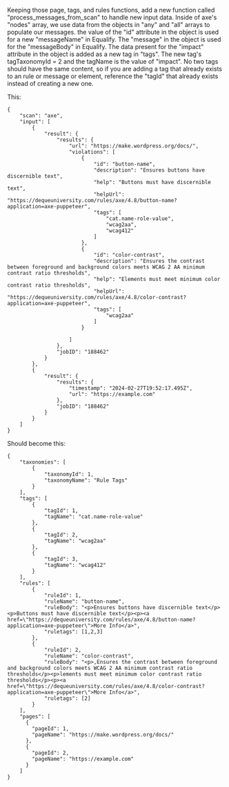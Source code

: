 <!-- REPLACE SAMPLE CODE AND RUN IN GPT -->

Keeping those page, tags, and rules functions, add a new function called "process_messages_from_scan" to handle new input data.  Inside of axe's "nodes" array, we use data from the objects in "any" and "all" arrays to populate our messages. the value of the "id" attribute in the object is used for a new "messageName" in Equalify. The "message" in the object is used for the "messageBody" in Equalify. The data present for the "impact" attribute in the object is added as a new tag in "tags". The new tag's tagTaxonomyId = 2 and the tagName is the value of "impact". No two tags should have the same content, so if you are adding a tag that already exists to an rule or message or element, reference the "tagId" that already exists instead of creating a new one.

This:
```
{
    "scan": "axe",
    "input": [
        {
            "result": {
                "results": {
                    "url": "https://make.wordpress.org/docs/",
                    "violations": [
                        {
                            "id": "button-name",
                            "description": "Ensures buttons have discernible text",
                            "help": "Buttons must have discernible text",
                            "helpUrl": "https://dequeuniversity.com/rules/axe/4.8/button-name?application=axe-puppeteer",        
                            "tags": [
                                "cat.name-role-value",
                                "wcag2aa",
                                "wcag412"
                            ]
                        },
                        {
                            "id": "color-contrast",
                            "description": "Ensures the contrast between foreground and background colors meets WCAG 2 AA minimum contrast ratio thresholds",
                            "help": "Elements must meet minimum color contrast ratio thresholds",
                            "helpUrl": "https://dequeuniversity.com/rules/axe/4.8/color-contrast?application=axe-puppeteer",        
                            "tags": [
                                "wcag2aa"
                            ]        
                        }
    
                    ]
                },
                "jobID": "188462"
            }
        },
        {
            "result": {
                "results": {
                    "timestamp": "2024-02-27T19:52:17.495Z",
                    "url": "https://example.com"
                },
                "jobID": "188462"
            }
        }
    ]
}
```

Should become this:
```
{
    "taxonomies": [
        {
            "taxonomyId": 1,
            "taxonomyName": "Rule Tags"
        }
    ],        
    "tags": [
        {
            "tagId": 1,
            "tagName": "cat.name-role-value"
        },
        {
            "tagId": 2,
            "tagName": "wcag2aa"
        },
        {
            "tagId": 3,
            "tagName": "wcag412"
        }
    ],
    "rules": [
        {
            "ruleId": 1,
            "ruleName": "button-name",
            "ruleBody": "<p>Ensures buttons have discernible text</p><p>Buttons must have discernible text</p><p><a href=\"https://dequeuniversity.com/rules/axe/4.8/button-name?application=axe-puppeteer\">More Info</a>",
            "ruletags": [1,2,3]
        }, 
        {
            "ruleId": 2,
            "ruleName": "color-contrast",
            "ruleBody": "<p>,Ensures the contrast between foreground and background colors meets WCAG 2 AA minimum contrast ratio thresholds</p><p>lements must meet minimum color contrast ratio thresholds</p><p><a href=\"https://dequeuniversity.com/rules/axe/4.8/color-contrast?application=axe-puppeteer\">More Info</a>",
            "ruletags": [2]
        }  
    ],
    "pages": [
      {
        "pageId": 1,
        "pageName": "https://make.wordpress.org/docs/"
      },
      {
        "pageId": 2,
        "pageName": "https://example.com"
      }
    ]
}
``` 